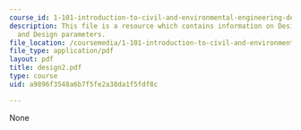 ```yaml
---
course_id: 1-101-introduction-to-civil-and-environmental-engineering-design-i-fall-2006
description: This file is a resource which contains information on Design strategies
  and Design parameters.
file_location: /coursemedia/1-101-introduction-to-civil-and-environmental-engineering-design-i-fall-2006/a9896f3548a6b7f5fe2a38da1f5fdf8c_design2.pdf
file_type: application/pdf
layout: pdf
title: design2.pdf
type: course
uid: a9896f3548a6b7f5fe2a38da1f5fdf8c

---
```

None